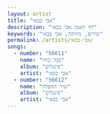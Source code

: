 ```yaml
---
layout: artist
title: "אבי בבאי"
description: "דף האמן אבי בבאי"
keywords: "שירים, מוזיקה, אבי בבאי"
permalink: /artists/אבי-בבאי/
songs:
  - number: "56611"
    name: "בכל כוחי"
    album: "סינגלים"
    artist: "אבי בבאי"
  - number: "56612"
    name: "שיר החפלה"
    album: "סינגלים"
    artist: "אבי בבאי"
---
```

